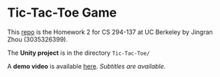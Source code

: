 # Tic-Tac-Toe Game

This [repo](https://github.com/cs294-137-fall2019/hw2-ar-game-JRChow/edit/master/README.md) is the Homework 2 for CS 294-137 at UC Berkeley by Jingran Zhou (3035326399).

The **Unity project** is in the directory `Tic-Tac-Toe/`

A **demo video** is available [here](https://www.youtube.com/watch?v=x2I6hAf2-IY). *Subtitles are available.*
